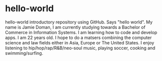 # hello-world
hello-world introductory repository using GitHub. Says "hello world".
My name is Jamie Doman, I am currently studying towards a Bachelor of Commerce in Information Systems. I am learning how to code and develop apps. I am 22 years old. I hope to do a matsers combining the computer science and law fields either in Asia, Europe or The United States. I enjoy listening to hip/hop/rap/R&B/neo-soul music, playing soccer, cooking and swimming/surfing.
